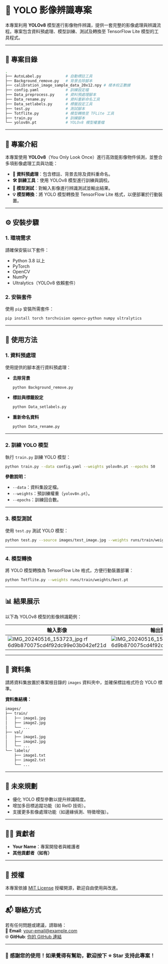 
# 📸 **YOLO 影像辨識專案**  
本專案利用 **YOLOv8** 模型進行影像物件辨識，提供一套完整的影像處理與辨識流程。專案包含資料預處理、模型訓練、測試及轉換至 TensorFlow Lite 模型的工具程式。

---

## 🚀 **專案目錄**

```bash
.
├── AutoLabel.py           # 自動標註工具
├── Background_remove.py   # 背景去除腳本
├── calibration_image_sample_data_20x12.npy # 樣本校正數據
├── config.yaml            # 訓練設定檔
├── Data_preprocess.py     # 資料預處理腳本
├── Data_rename.py         # 資料重新命名工具
├── Data_setlabels.py      # 標籤設定工具
├── test.py                # 測試腳本
├── Totflite.py            # 模型轉換至 TFLite 工具
├── train.py               # 訓練腳本
└── yolov8n.pt             # YOLOv8 模型權重檔
```

---

## 📝 **專案介紹**
本專案使用 **YOLOv8**（You Only Look Once）進行高效能影像物件偵測，並整合多項影像處理工具與功能：

- **🔧 資料預處理**：包含標註、背景去除及資料重命名。
- **🛠️ 訓練工具**：使用 YOLOv8 模型進行訓練與調校。
- **🧪 模型測試**：對輸入影像進行辨識測試並輸出結果。
- **💡 模型轉換**：將 YOLO 模型轉換至 TensorFlow Lite 格式，以便部署於行動裝置。

---

## ⚙️ **安裝步驟**

### **1. 環境需求**
請確保安裝以下套件：

- Python 3.8 以上
- PyTorch
- OpenCV
- NumPy
- Ultralytics（YOLOv8 依賴套件）

### **2. 安裝套件**
使用 `pip` 安裝所需套件：

```bash
pip install torch torchvision opencv-python numpy ultralytics
```

---

## 🚀 **使用方法**

### **1. 資料預處理**
使用提供的腳本進行資料預處理：

- **去除背景**  
   ```bash
   python Background_remove.py
   ```

- **標註與標籤設定**  
   ```bash
   python Data_setlabels.py
   ```

- **重新命名資料**  
   ```bash
   python Data_rename.py
   ```

---

### **2. 訓練 YOLO 模型**
執行 `train.py` 訓練 YOLO 模型：

```bash
python train.py --data config.yaml --weights yolov8n.pt --epochs 50
```

**參數說明：**
- `--data`：資料集設定檔。
- `--weights`：預訓練權重（`yolov8n.pt`）。
- `--epochs`：訓練回合數。

---

### **3. 模型測試**
使用 `test.py` 測試 YOLO 模型：

```bash
python test.py --source images/test_image.jpg --weights runs/train/weights/best.pt
```

---

### **4. 模型轉換**
將 YOLO 模型轉換為 TensorFlow Lite 格式，方便行動裝置部署：

```bash
python Totflite.py --weights runs/train/weights/best.pt
```

---

## 📊 **結果展示**
以下為 YOLOv8 模型的影像辨識範例：

| 輸入影像                    | 輸出影像                       |
|-----------------------------|--------------------------------|
|![IMG_20240516_153723_jpg rf 6d9b870075cd4f92dc99e03b042ef21d](https://github.com/user-attachments/assets/27eda09e-dce7-4b90-be29-ea1a5917f6da)| ![IMG_20240516_153723_jpg rf 6d9b870075cd4f92dc99e03b042ef21d](https://github.com/user-attachments/assets/a6a631c1-8d2b-4e5e-929f-bd5cd872464b)|

---

## 📂 **資料集**
請將資料集放置於專案根目錄的 `images` 資料夾中，並確保標註格式符合 YOLO 標準。

**資料集結構：**
```bash
images/
├── train/
│   ├── image1.jpg
│   ├── image2.jpg
│   └── ...
├── val/
│   ├── image1.jpg
│   ├── image2.jpg
│   └── ...
└── labels/
    ├── image1.txt
    ├── image2.txt
    └── ...
```

---

## 🎯 **未來規劃**
- 優化 YOLO 模型參數以提升辨識精度。
- 增加多目標追蹤功能（如 ReID 技術）。
- 支援更多影像處理功能（如邊緣偵測、特徵增強）。

---

## 🧑‍💻 **貢獻者**
- **Your Name**：專案開發者與維護者
- **其他貢獻者（如有）**

---

## 📜 **授權**
本專案依據 [MIT License](https://opensource.org/licenses/MIT) 授權開源，歡迎自由使用與改進。

---

## 📬 **聯絡方式**
若有任何問題或建議，請聯絡：  
📧 **Email**: your-email@example.com  
🌐 **GitHub**: [你的 GitHub 連結](https://github.com/你的帳號)

---

### 🎉 **感謝您的使用！如果覺得有幫助，歡迎按下 ⭐️ Star 支持此專案！**
